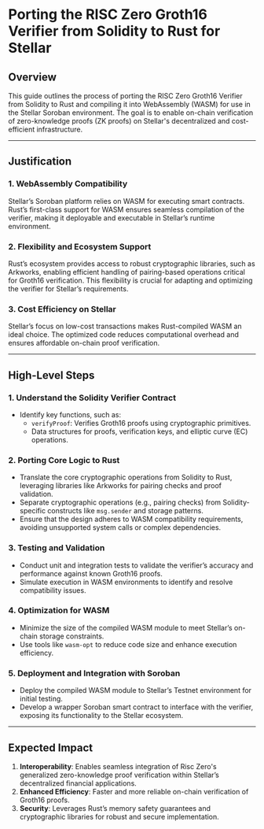 # Porting the RISC Zero Groth16 Verifier from Solidity to Rust for Stellar

## Overview

This guide outlines the process of porting the RISC Zero Groth16 Verifier from Solidity to Rust and compiling it into WebAssembly (WASM) for use in the Stellar Soroban environment. The goal is to enable on-chain verification of zero-knowledge proofs (ZK proofs) on Stellar's decentralized and cost-efficient infrastructure.

---

## Justification

### 1. **WebAssembly Compatibility**  
Stellar’s Soroban platform relies on WASM for executing smart contracts. Rust’s first-class support for WASM ensures seamless compilation of the verifier, making it deployable and executable in Stellar’s runtime environment.

### 2. **Flexibility and Ecosystem Support**  
Rust’s ecosystem provides access to robust cryptographic libraries, such as Arkworks, enabling efficient handling of pairing-based operations critical for Groth16 verification. This flexibility is crucial for adapting and optimizing the verifier for Stellar’s requirements.

### 3. **Cost Efficiency on Stellar**  
Stellar’s focus on low-cost transactions makes Rust-compiled WASM an ideal choice. The optimized code reduces computational overhead and ensures affordable on-chain proof verification.

---

## High-Level Steps

### 1. **Understand the Solidity Verifier Contract**  
   - Identify key functions, such as:
     - `verifyProof`: Verifies Groth16 proofs using cryptographic primitives.
     - Data structures for proofs, verification keys, and elliptic curve (EC) operations.

### 2. **Porting Core Logic to Rust**  
- Translate the core cryptographic operations from Solidity to Rust, leveraging libraries like Arkworks for pairing checks and proof validation.
- Separate cryptographic operations (e.g., pairing checks) from Solidity-specific constructs like `msg.sender` and storage patterns.
- Ensure that the design adheres to WASM compatibility requirements, avoiding unsupported system calls or complex dependencies.

### 3. **Testing and Validation**  
- Conduct unit and integration tests to validate the verifier’s accuracy and performance against known Groth16 proofs.
- Simulate execution in WASM environments to identify and resolve compatibility issues.

### 4. **Optimization for WASM**  
- Minimize the size of the compiled WASM module to meet Stellar’s on-chain storage constraints.
- Use tools like `wasm-opt` to reduce code size and enhance execution efficiency.

### 5. **Deployment and Integration with Soroban**  
- Deploy the compiled WASM module to Stellar’s Testnet environment for initial testing.
- Develop a wrapper Soroban smart contract to interface with the verifier, exposing its functionality to the Stellar ecosystem.

---

## Expected Impact

1. **Interoperability**: Enables seamless integration of Risc Zero's generalized zero-knowledge proof verification within Stellar’s decentralized financial applications.  
2. **Enhanced Efficiency**: Faster and more reliable on-chain verification of Groth16 proofs.  
3. **Security**: Leverages Rust’s memory safety guarantees and cryptographic libraries for robust and secure implementation.
